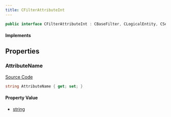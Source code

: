 ```yaml
---
title: CFilterAttributeInt
---
```


```csharp
public interface CFilterAttributeInt : CBaseFilter, CLogicalEntity, CServerOnlyEntity, CBaseEntity, CEntityInstance, ISchemaClass<CEntityInstance>, ISchemaClass<CBaseEntity>, ISchemaClass<CServerOnlyEntity>, ISchemaClass<CLogicalEntity>, ISchemaClass<CBaseFilter>, ISchemaClass<CFilterAttributeInt>, ISchemaField, ISchemaClass, INativeHandle
```

#### Implements

## Properties

### AttributeName

[Source Code](https://github.com/swiftly-solution/swiftlys2/blob/main/managed/src/SwiftlyS2.Generated/Schemas/Interfaces/CFilterAttributeInt.cs#L17)

```csharp
string AttributeName { get; set; }
```

#### Property Value

- [string](https://learn.microsoft.com/dotnet/api/system.string)

